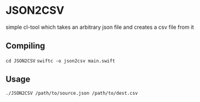 # JSON2CSV

simple cl-tool which takes an arbitrary json file and creates a csv file from it

## Compiling
`cd JSON2CSV`
`swiftc -o json2csv main.swift`

## Usage
`./JSON2CSV /path/to/source.json /path/to/dest.csv`
